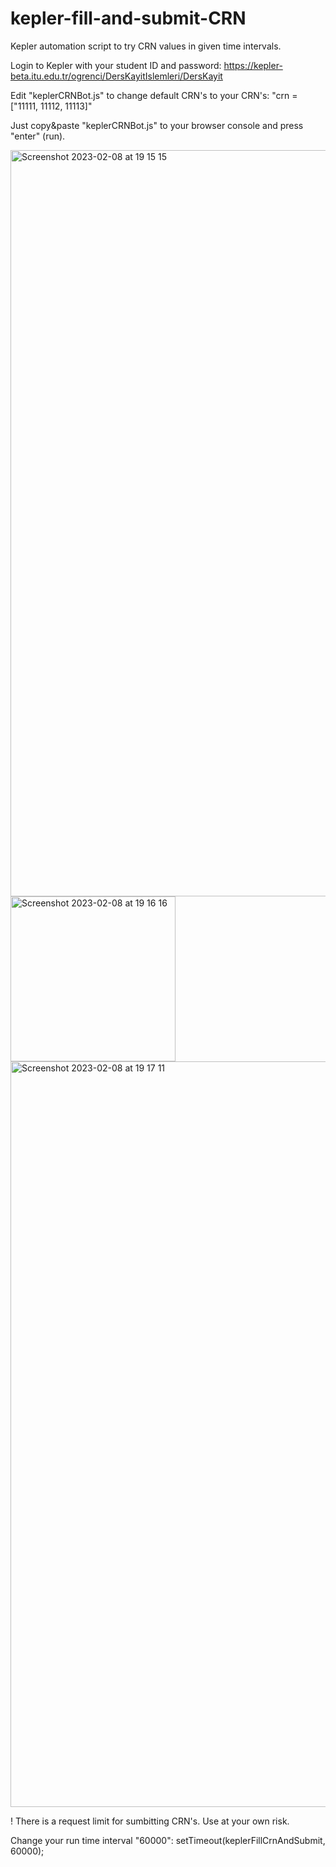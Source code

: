 # kepler-fill-and-submit-CRN
Kepler automation script to try CRN values in given time intervals.

Login to Kepler with your student ID and password:
https://kepler-beta.itu.edu.tr/ogrenci/DersKayitIslemleri/DersKayit

Edit "keplerCRNBot.js" to change default CRN's to your CRN's:
"crn = ["11111, 11112, 11113]"

Just copy&paste "keplerCRNBot.js" to your browser console and press "enter" (run).

<img width="1194" alt="Screenshot 2023-02-08 at 19 15 15" src="https://user-images.githubusercontent.com/10723547/217588192-bba15ad7-cf2d-4187-bc19-37055d87e022.png">
<img width="264" alt="Screenshot 2023-02-08 at 19 16 16" src="https://user-images.githubusercontent.com/10723547/217588211-42eea190-70c4-432f-954f-a5afc4cf918b.png">
<img width="1193" alt="Screenshot 2023-02-08 at 19 17 11" src="https://user-images.githubusercontent.com/10723547/217588244-d6e46b76-8cb7-4806-9b62-411cb381e34e.png">

! There is a request limit for sumbitting CRN's. Use at your own risk.

Change your run time interval "60000":
setTimeout(keplerFillCrnAndSubmit, 60000);

